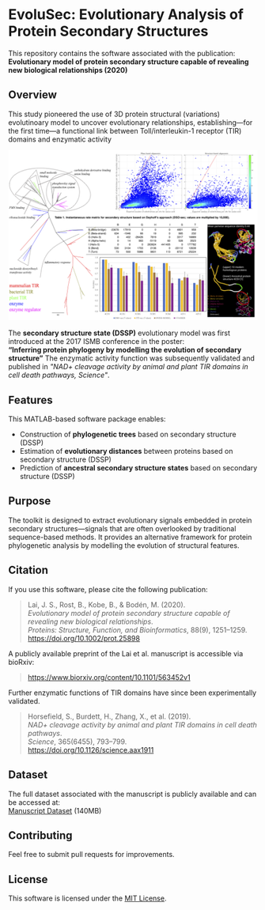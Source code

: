 # EvoluSec: Evolutionary Analysis of Protein Secondary Structures

This repository contains the software associated with the publication:  
**Evolutionary model of protein secondary structure capable of revealing new biological relationships (2020)**

## Overview

This study pioneered the use of 3D protein structural (variations) evolutinoary model to uncover evolutionary relationships, establishing—for the first time—a functional link between Toll/interleukin-1 receptor (TIR) domains and enzymatic activity

![EvoluSec Diagram](https://github.com/tawssie/EvoluSec/blob/main/image/evolusec.png?raw=true)


The **secondary structure state (DSSP)** evolutionary model was first introduced at the 2017 ISMB conference in the poster:  
**“Inferring protein phylogeny by modelling the evolution of secondary structure”**
The enzymatic activity function was subsequently validated and published in *"NAD+ cleavage activity by animal and plant TIR domains in cell death pathways, Science"*.




## Features

This MATLAB-based software package enables:

- Construction of **phylogenetic trees** based on secondary structure (DSSP)
- Estimation of **evolutionary distances** between proteins based on secondary structure (DSSP)
- Prediction of **ancestral secondary structure states** based on secondary structure (DSSP)

## Purpose

The toolkit is designed to extract evolutionary signals embedded in protein secondary structures—signals that are often overlooked by traditional sequence-based methods. It provides an alternative framework for protein phylogenetic analysis by modelling the evolution of structural features.

## Citation

If you use this software, please cite the following publication:

> Lai, J. S., Rost, B., Kobe, B., & Bodén, M. (2020).  
> *Evolutionary model of protein secondary structure capable of revealing new biological relationships*.  
> *Proteins: Structure, Function, and Bioinformatics*, 88(9), 1251–1259.  
> https://doi.org/10.1002/prot.25898

A publicly available preprint of the Lai et al. manuscript is accessible via bioRxiv:  
> https://www.biorxiv.org/content/10.1101/563452v1

Further enzymatic functions of TIR domains have since been experimentally validated.

> Horsefield, S., Burdett, H., Zhang, X., et al. (2019).  
> *NAD+ cleavage activity by animal and plant TIR domains in cell death pathways*.  
> *Science*, 365(6455), 793–799.  
> https://doi.org/10.1126/science.aax1911

## Dataset

The full dataset associated with the manuscript is publicly available and can be accessed at:  
[Manuscript Dataset](https://drive.google.com/file/d/17f9NTJEef_n6YWleh1jp7Aul5KKja8QP/) (140MB)


## Contributing

Feel free to submit pull requests for improvements.


## License

This software is licensed under the [MIT License](https://github.com/tawssie/EvoluSec/blob/main/LICENSE).

